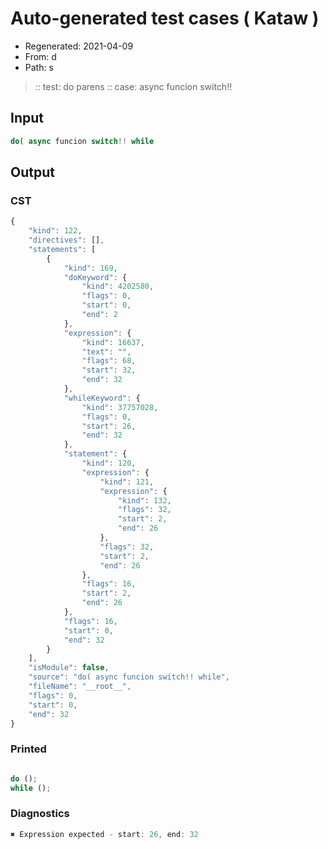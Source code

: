 # Auto-generated test cases ( Kataw )
- Regenerated: 2021-04-09
- From: d
- Path: s
> :: test: do parens
> :: case: async funcion switch!!
## Input

`````js
do( async funcion switch!! while
`````

## Output

### CST

```javascript
{
    "kind": 122,
    "directives": [],
    "statements": [
        {
            "kind": 169,
            "doKeyword": {
                "kind": 4202580,
                "flags": 0,
                "start": 0,
                "end": 2
            },
            "expression": {
                "kind": 16637,
                "text": "",
                "flags": 68,
                "start": 32,
                "end": 32
            },
            "whileKeyword": {
                "kind": 37757028,
                "flags": 0,
                "start": 26,
                "end": 32
            },
            "statement": {
                "kind": 120,
                "expression": {
                    "kind": 121,
                    "expression": {
                        "kind": 132,
                        "flags": 32,
                        "start": 2,
                        "end": 26
                    },
                    "flags": 32,
                    "start": 2,
                    "end": 26
                },
                "flags": 16,
                "start": 2,
                "end": 26
            },
            "flags": 16,
            "start": 0,
            "end": 32
        }
    ],
    "isModule": false,
    "source": "do( async funcion switch!! while",
    "fileName": "__root__",
    "flags": 0,
    "start": 0,
    "end": 32
}
```

### Printed

```javascript

do ();
while ();
```

### Diagnostics

```javascript
✖ Expression expected - start: 26, end: 32

```

